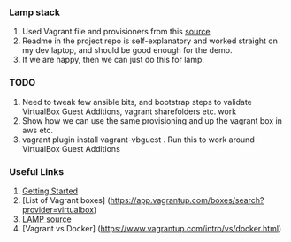 ### Lamp stack


1. Used Vagrant file and provisioners from this [source](https://github.com/iambryancs/vagrant-ansible-lamp)
1. Readme in the project repo is self-explanatory and worked straight on my dev laptop, and should be good enough for the demo.   
1. If we are happy, then we can just do this for lamp.

### TODO
1. Need to tweak few ansible bits, and bootstrap steps to validate VirtualBox Guest Additions, vagrant sharefolders etc. work  
1. Show how we can use the same provisioning and up the vagrant box in aws etc.
1. vagrant plugin install vagrant-vbguest . Run this to work around VirtualBox Guest Additions

### Useful Links
1. [Getting Started](https://www.vagrantup.com/intro/getting-started/index.html)
1. [List of Vagrant boxes] (https://app.vagrantup.com/boxes/search?provider=virtualbox)
1. [LAMP source](https://github.com/iambryancs/vagrant-ansible-lamp)
1. [Vagrant vs Docker] (https://www.vagrantup.com/intro/vs/docker.html)
